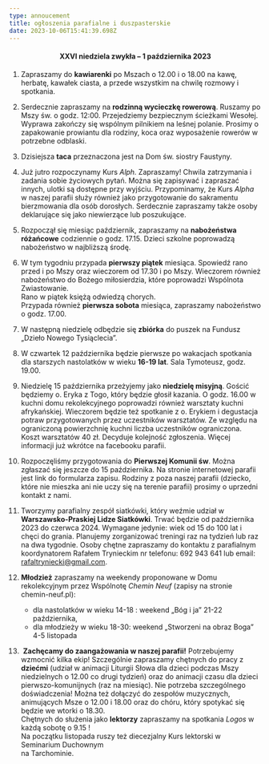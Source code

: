 ```yaml
---
type: annoucement
title: ogłoszenia parafialne i duszpasterskie
date: 2023-10-06T15:41:39.698Z
---
```

<h4 style="text-align:center;">XXVI niedziela zwykła – 1 października 2023</h4>

1. Zapraszamy do **kawiarenki** po Mszach o 12.00 i o 18.00 na kawę, herbatę, kawałek ciasta, a przede wszystkim na chwilę rozmowy i spotkania.
2. Serdecznie zapraszamy na **rodzinną wycieczkę rowerową**. Ruszamy po Mszy św. o godz. 12:00. Przejedziemy bezpiecznym ścieżkami Wesołej. Wyprawa zakończy się wspólnym pilnikiem na leśnej polanie. Prosimy o zapakowanie prowiantu dla rodziny, koca oraz wyposażenie rowerów w potrzebne odblaski.
3. Dzisiejsza **taca** przeznaczona jest na Dom św. siostry Faustyny.
4. Już jutro rozpoczynamy Kurs *Alph.* Zapraszamy! Chwila zatrzymania i zadania sobie życiowych pytań. Można się zapisywać i zapraszać innych, ulotki są dostępne przy wyjściu. Przypominamy, że Kurs *Alpha* w naszej parafii służy również jako przygotowanie do sakramentu bierzmowania dla osób dorosłych. Serdecznie zapraszamy także osoby deklarujące się jako niewierzące lub poszukujące.
5. Rozpoczął się miesiąc październik, zapraszamy na **nabożeństwa różańcowe** codziennie o godz. 17.15. Dzieci szkolne poprowadzą nabożeństwo w najbliższą środę.
6. W tym tygodniu przypada **pierwszy piątek** miesiąca. Spowiedź rano przed i po Mszy oraz wieczorem od 17.30 i po Mszy. Wieczorem również nabożeństwo do Bożego miłosierdzia, które poprowadzi Wspólnota Zwiastowanie.\
   Rano w piątek księżą odwiedzą chorych.\
   Przypada również **pierwsza sobota** miesiąca, zapraszamy nabożeństwo o godz. 17.00.
7. W następną niedzielę odbędzie się **zbiórka** do puszek na Fundusz „Dzieło Nowego Tysiąclecia”.
8. W czwartek 12 października będzie pierwsze po wakacjach spotkania dla starszych nastolatków w wieku **16-19 lat**. Sala Tymoteusz, godz. 19.00.
9. Niedzielę 15 października przeżyjemy jako **niedzielę misyjną**. Gościć będziemy o. Eryka z Togo, który będzie głosił kazania. O godz. 16.00 w kuchni domu rekolekcyjnego poprowadzi również warsztaty kuchni afrykańskiej. Wieczorem będzie też spotkanie z o. Erykiem i degustacja potraw przygotowanych przez uczestników warsztatów. Ze względu na ograniczoną powierzchnię kuchni liczba uczestników ograniczona. Koszt warsztatów 40 zł. Decyduje kolejność zgłoszenia. Więcej informacji już wkrótce na facebooku parafii.
10. Rozpoczęliśmy przygotowania do **Pierwszej Komunii św**. Można zgłaszać się jeszcze do 15 października. Na stronie internetowej parafii jest link do formularza zapisu. Rodziny z poza naszej parafii (dziecko, które nie mieszka ani nie uczy się na terenie parafii) prosimy o uprzedni kontakt z nami.
11. Tworzymy parafialny zespół siatkówki, który weźmie udział w **Warszawsko-Praskiej Lidze Siatkówki**. Trwać będzie od października 2023 do czerwca 2024. Wymagane jedynie: wiek od 15 do 100 lat i chęci do grania. Planujemy zorganizować treningi raz na tydzień lub raz na dwa tygodnie. Osoby chętne zapraszamy do kontaktu z parafialnym koordynatorem Rafałem Trynieckim nr telefonu: 692 943 641 lub email: [rafaltryniecki@gmail.com](mailto:rafaltryniecki@gmail.com).
12. **Młodzież** zapraszamy na weekendy proponowane w Domu rekolekcyjnym przez Wspólnotę *Chemin Neuf* (zapisy na stronie chemin-neuf.pl):

    * dla nastolatków w wieku 14-18 : weekend „Bóg i ja” 21-22 października,
    * dla młodzieży w wieku 18-30: weekend „Stworzeni na obraz Boga” 4-5 listopada
13.  **Zachęcamy do zaangażowania w naszej parafii!** Potrzebujemy wzmocnić kilka ekip! Szczególnie zapraszamy chętnych do pracy z **dziećmi** (udział w animacji Liturgii Słowa dla dzieci podczas Mszy niedzielnych o 12.00 co drugi tydzień) oraz do animacji czasu dla dzieci pierwszo-komunijnych (raz na miesiąc). Nie potrzeba szczególnego doświadczenia! Można też dołączyć do zespołów muzycznych, animujących Msze o 12.00 i 18.00 oraz do chóru, który spotykać się będzie we wtorki o 18.30.\
    Chętnych do służenia jako **lektorzy** zapraszamy na spotkania *Logos* w każdą sobotę o 9.15 !\
    Na początku listopada ruszy też diecezjalny Kurs lektorski w Seminarium Duchownym\
    na Tarchominie.

 

<!--EndFragment-->